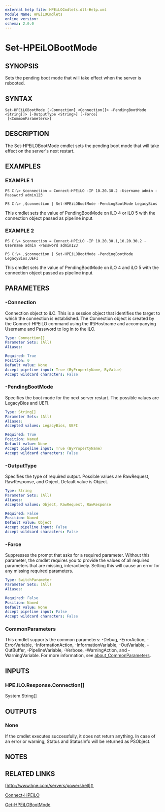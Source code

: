 ```yaml
---
external help file: HPEiLOCmdlets.dll-Help.xml
Module Name: HPEiLOCmdlets
online version:
schema: 2.0.0
---
```


# Set-HPEiLOBootMode

## SYNOPSIS
Sets the pending boot mode that will take effect when the  server is rebooted.

## SYNTAX

```
Set-HPEiLOBootMode [-Connection] <Connection[]> -PendingBootMode <String[]> [-OutputType <String>] [-Force]
 [<CommonParameters>]
```

## DESCRIPTION
The Set-HPEiLOBootMode cmdlet sets the pending boot mode that will take effect on the server's next restart.

## EXAMPLES

### EXAMPLE 1
```
PS C:\> $connection = Connect-HPEiLO -IP 10.20.30.2 -Username admin -Password admin123

PS C:\> ,$connection | Set-HPEiLOBootMode -PendingBootMode LegacyBios
```

This cmdlet sets the value of PendingBootMode on iLO 4 or iLO 5 with the connection object passed as pipeline input.

### EXAMPLE 2
```
PS C:\> $connection = Connect-HPEiLO -IP 10.20.30.1,10.20.30.2 -Username admin -Password admin123

PS C:\> ,$connection | Set-HPEiLOBootMode -PendingBootMode LegacyBios,UEFI
```

This cmdlet sets the value of PendingBootMode on iLO 4 and iLO 5 with the connection object passed as pipeline input.

## PARAMETERS

### -Connection
Connection object to iLO.
This is a session object that identifies the target to which the connection is established.
The Connection object is created by the Connect-HPEiLO command using the IP/Hostname and accompanying Username and Password to log in to the iLO.

```yaml
Type: Connection[]
Parameter Sets: (All)
Aliases:

Required: True
Position: 0
Default value: None
Accept pipeline input: True (ByPropertyName, ByValue)
Accept wildcard characters: False
```

### -PendingBootMode
Specifies the boot mode for the next server restart.
The possible values are LegacyBios and UEFI.

```yaml
Type: String[]
Parameter Sets: (All)
Aliases:
Accepted values: LegacyBios, UEFI

Required: True
Position: Named
Default value: None
Accept pipeline input: True (ByPropertyName)
Accept wildcard characters: False
```

### -OutputType
Specifies the type of required output.
Possible values are RawRequest, RawResponse, and Object.
Default value is Object.

```yaml
Type: String
Parameter Sets: (All)
Aliases:
Accepted values: Object, RawRequest, RawResponse

Required: False
Position: Named
Default value: Object
Accept pipeline input: False
Accept wildcard characters: False
```

### -Force
Suppresses the prompt that asks for a required parameter.
Without this parameter, the cmdlet requires you to provide the values of all required parameters that are missing, interactively.
Setting this will cause an error for any missing required parameters.

```yaml
Type: SwitchParameter
Parameter Sets: (All)
Aliases:

Required: False
Position: Named
Default value: None
Accept pipeline input: False
Accept wildcard characters: False
```

### CommonParameters
This cmdlet supports the common parameters: -Debug, -ErrorAction, -ErrorVariable, -InformationAction, -InformationVariable, -OutVariable, -OutBuffer, -PipelineVariable, -Verbose, -WarningAction, and -WarningVariable. For more information, see [about_CommonParameters](http://go.microsoft.com/fwlink/?LinkID=113216).

## INPUTS

### HPE.iLO.Response.Connection[]
System.String[]
## OUTPUTS

### None
If the cmdlet executes successfully, it does not return anything.
In case of an error or warning, Status and StatusInfo will be returned as PSObject.

## NOTES

## RELATED LINKS

[http://www.hpe.com/servers/powershell]()

[Connect-HPEiLO]()

[Get-HPEiLOBootMode]()

